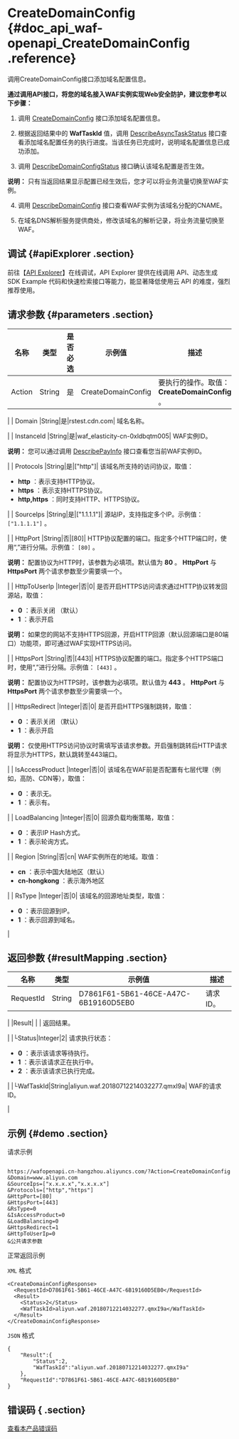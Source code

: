 # CreateDomainConfig {#doc_api_waf-openapi_CreateDomainConfig .reference}

调用CreateDomainConfig接口添加域名配置信息。

 **通过调用API接口，将您的域名接入WAF实例实现Web安全防护，建议您参考以下步骤：** 

1. 调用 [CreateDomainConfig](~~86412~~) 接口添加域名配置信息。

2. 根据返回结果中的 **WafTaskId** 值，调用 [DescribeAsyncTaskStatus](~~86725~~) 接口查看添加域名配置任务的执行进度。当该任务已完成时，说明域名配置信息已成功添加。

3. 调用 [DescribeDomainConfigStatus](~~86404~~) 接口确认该域名配置是否生效。

**说明：** 只有当返回结果显示配置已经生效后，您才可以将业务流量切换至WAF实例。

4. 调用 [DescribeDomainConfig](~~86389~~) 接口查看WAF实例为该域名分配的CNAME。

5. 在域名DNS解析服务提供商处，修改该域名的解析记录，将业务流量切换至WAF。

## 调试 {#apiExplorer .section}

前往【[API Explorer](https://api.aliyun.com/#product=waf-openapi&api=CreateDomainConfig)】在线调试，API Explorer 提供在线调用 API、动态生成 SDK Example 代码和快速检索接口等能力，能显著降低使用云 API 的难度，强烈推荐使用。

## 请求参数 {#parameters .section}

|名称|类型|是否必选|示例值|描述|
|--|--|----|---|--|
| Action |String|是|CreateDomainConfig| 要执行的操作。取值： **CreateDomainConfig** 。

 |
| Domain |String|是|rstest.cdn.com| 域名名称。

 |
| InstanceId |String|是|waf\_elasticity-cn-0xldbqtm005| WAF实例ID。

 **说明：** 您可以通过调用 [DescribePayInfo](~~86651~~) 接口查看您当前WAF实例ID。

 |
| Protocols |String|是|\["http"\]| 该域名所支持的访问协议，取值：

 -    **http** ：表示支持HTTP协议。
-    **https** ：表示支持HTTPS协议。
-    **http,https** ：同时支持HTTP、HTTPS协议。

 |
| SourceIps |String|是|\["1.1.1.1"\]| 源站IP，支持指定多个IP。示例值： `["1.1.1.1"]` 。

 |
| HttpPort |String|否|\[80\]| HTTP协议配置的端口。指定多个HTTP端口时，使用“,”进行分隔。示例值： `[80]` 。

 **说明：** 配置协议为HTTP时，该参数为必填项。默认值为 **80** 。 **HttpPort** 与 **HttpsPort** 两个请求参数至少需要填一个。

 |
| HttpToUserIp |Integer|否|0| 是否开启HTTPS访问请求通过HTTP协议转发回源站，取值：

 -    **0** ：表示关闭 （默认）
-    **1** ：表示开启

 **说明：** 如果您的网站不支持HTTPS回源，开启HTTP回源（默认回源端口是80端口）功能项，即可通过WAF实现HTTPS访问。

 |
| HttpsPort |String|否|\[443\]| HTTPS协议配置的端口。指定多个HTTPS端口时，使用“,”进行分隔。示例值： `[443]` 。

 **说明：** 配置协议为HTTPS时，该参数为必填项。默认值为 **443** 。 **HttpPort** 与 **HttpsPort** 两个请求参数至少需要填一个。

 |
| HttpsRedirect |Integer|否|0| 是否开启HTTPS强制跳转，取值：

 -    **0** ：表示关闭 （默认）
-    **1** ：表示开启

 **说明：** 仅使用HTTPS访问协议时需填写该请求参数。开启强制跳转后HTTP请求将显示为HTTPS，默认跳转至443端口。

 |
| IsAccessProduct |Integer|否|0| 该域名在WAF前是否配置有七层代理（例如，高防、CDN等），取值：

 -    **0** ：表示无。
-    **1** ：表示有。

 |
| LoadBalancing |Integer|否|0| 回源负载均衡策略，取值：

 -    **0** ：表示IP Hash方式。
-    **1** ：表示轮询方式。

 |
| Region |String|否|cn| WAF实例所在的地域。取值：

 -    **cn** ：表示中国大陆地区（默认）
-    **cn-hongkong** ：表示海外地区

 |
| RsType |Integer|否|0| 该域名的回源地址类型，取值：

 -    **0** ：表示回源到IP。
-    **1** ：表示回源到域名。

 |

## 返回参数 {#resultMapping .section}

|名称|类型|示例值|描述|
|--|--|---|--|
|RequestId|String|D7861F61-5B61-46CE-A47C-6B19160D5EB0| 请求ID。

 |
|Result| | | 返回结果。

 |
|└Status|Integer|2| 请求执行状态：

 -    **0** ：表示该请求等待执行。
-    **1** ：表示该请求正在执行中。
-    **2** ：表示该请求已执行完成。

 |
|└WafTaskId|String|aliyun.waf.20180712214032277.qmxI9a| WAF的请求ID。

 |

## 示例 {#demo .section}

请求示例

``` {#request_demo}

https://wafopenapi.cn-hangzhou.aliyuncs.com/?Action=CreateDomainConfig
&Domain=www.aliyun.com
&SourceIps=["x.x.x.x","x.x.x.x"]
&Protocols=["http","https"]
&HttpPort=[80]
&HttpsPort=[443]
&RsType=0
&IsAccessProduct=0
&LoadBalancing=0
&HttpsRedirect=1
&HttpToUserIp=0
&公共请求参数

```

正常返回示例

 `XML` 格式

``` {#xml_return_success_demo}
<CreateDomainConfigResponse>
  <RequestId>D7861F61-5B61-46CE-A47C-6B19160D5EB0</RequestId>
  <Result>
    <Status>2</Status>
    <WafTaskId>aliyun.waf.20180712214032277.qmxI9a</WafTaskId>
  </Result>
</CreateDomainConfigResponse>

```

 `JSON` 格式

``` {#json_return_success_demo}
{
	"Result":{
		"Status":2,
		"WafTaskId":"aliyun.waf.20180712214032277.qmxI9a"
	},
	"RequestId":"D7861F61-5B61-46CE-A47C-6B19160D5EB0"
}
```

## 错误码 { .section}

 [查看本产品错误码](https://error-center.aliyun.com/status/product/waf-openapi) 

